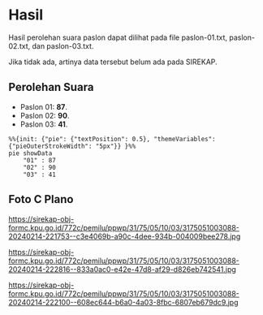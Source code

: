 # Hasil

Hasil perolehan suara paslon dapat dilihat pada file paslon-01.txt, paslon-02.txt, dan paslon-03.txt.

Jika tidak ada, artinya data tersebut belum ada pada SIREKAP.

## Perolehan Suara

 * Paslon 01: **87**.
 * Paslon 02: **90**.
 * Paslon 03: **41**.

```mermaid
%%{init: {"pie": {"textPosition": 0.5}, "themeVariables": {"pieOuterStrokeWidth": "5px"}} }%%
pie showData
    "01" : 87
    "02" : 90
    "03" : 41
```
## Foto C Plano

https://sirekap-obj-formc.kpu.go.id/772c/pemilu/ppwp/31/75/05/10/03/3175051003088-20240214-221753--c3e4069b-a90c-4dee-934b-004009bee278.jpg

https://sirekap-obj-formc.kpu.go.id/772c/pemilu/ppwp/31/75/05/10/03/3175051003088-20240214-222816--833a0ac0-e42e-47d8-af29-d826eb742541.jpg

https://sirekap-obj-formc.kpu.go.id/772c/pemilu/ppwp/31/75/05/10/03/3175051003088-20240214-222100--608ec644-b6a0-4a03-8fbc-6807eb679dc9.jpg
